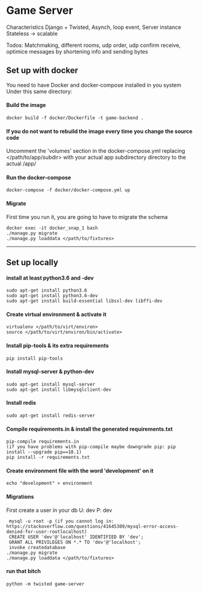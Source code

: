 # Game Server
Characteristics 
Django + Twisted, Asynch, loop event, Server instance Stateless -> scalable

Todos:
Matchmaking, different rooms, udp order, udp confirm receive, optimice messages by shortening info and sending bytes
## Set up with docker

You need to have Docker and docker-compose  installed in you system
Under this same directory:
  
#### Build the image
    docker build -f docker/Dockerfile -t game-backend .
      
#### If you do not want to rebuild the image every time you change the source code
Uncomment the 'volumes' section in the docker-compose.yml replacing </path/to/app/subdir> with your actual app subdirectory directory to the actual /app/<subdir>
    
    
#### Run the docker-compose
    docker-compose -f docker/docker-compose.yml up

#### Migrate
First time you run it, you are going to have to migrate the schema

    docker exec -it docker_snap_1 bash
    ./manage.py migrate
    ./manage.py loaddata </path/to/fixtures>

___

## Set up locally

#### install at least python3.6 and -dev

	sudo apt-get install python3.6
	sudo apt-get install python3.6-dev
	sudo apt-get install build-essential libssl-dev libffi-dev

#### Create virtual environment & activate it
	virtualenv </path/to/virt/environ>
	source </path/to/virt/environ/bin/activate>

#### Install pip-tools & its extra requirements
	pip install pip-tools

#### Install mysql-server & python-dev
	sudo apt-get install mysql-server
	sudo apt-get install libmysqlclient-dev

#### Install redis
    sudo apt-get install redis-server

#### Compile requirements.in & install the generated requirements.txt
	pip-compile requirements.in
	(if you have problems with pip-compile maybe downgrade pip: pip install --upgrade pip==18.1)
	pip install -r requirements.txt

#### Create environment file with the word 'development' on it
	echo "development" > environment

#### Migrations
First create a user in your db U: dev P: dev
     
     mysql -u root -p (if you cannot log in: https://stackoverflow.com/questions/41645309/mysql-error-access-denied-for-user-rootlocalhost)
     CREATE USER 'dev'@'localhost' IDENTIFIED BY 'dev';
     GRANT ALL PRIVILEGES ON *.* TO 'dev'@'localhost';
     invoke createdatabase
    ./manage.py migrate
    ./manage.py loaddata </path/to/fixtures>

#### run that bitch
    python -m twisted game-server
